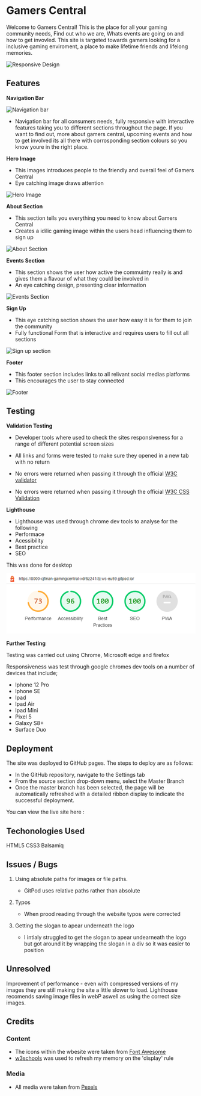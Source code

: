 # Gamers Central

Welcome to Gamers Central! This is the place for all your gaming community needs, Find out who we are, Whats events are going on and how to get invovled. This site is targeted towards gamers looking for a inclusive gaming enviroment, a place to make lifetime friends and lifelong memories.

![Responsive Design](../gaming-central/assets/css/images/gamers-responsive.png)

## Features

__Navigation Bar__

![Navigation bar](../gaming-central/assets/css/images/nav-bar.png)

- Navigation bar for all consumers needs, fully responsive with interactive features taking you to different sections throughout the page.
If you want to find out, more about gamers central, upcoming events and how to get involved its all there with corrosponding section colours so you know youre in the right place.

__Hero Image__

- This images introduces people to the friendly and overall feel of Gamers Central
- Eye catching image draws attention

![Hero Image](../gaming-central/assets/css/images/landing-image.jpg)

__About Section__

- This section tells you everything you need to know about Gamers Central
- Creates a idilic gaming image within the users head influencing them to sign up 

![About Section](../gaming-central/assets/css/images/about-section.png)

__Events Section__

- This section shows the user how active the commuinty really is and gives them a flavour of what they could be involved in
- An eye catching design, presenting clear information

![Events Section](../gaming-central/assets/css/images/events-section.jpg)

__Sign Up__

- This eye catching section shows the user how easy it is for them to join the community
- Fully functional Form that is interactive and requires users to fill out all sections

![Sign up section](../gaming-central/assets/css/images/Form-section.jpg)

__Footer__

- This footer section includes links to all relivant social medias platforms
- This encourages the user to stay connected

![Footer](../gaming-central/assets/css/images/footer.png)

## Testing

__Validation Testing__

- Developer tools where used to check the sites responsiveness for a range of different potential screen sizes
- All links and forms were tested to make sure they opened in a new tab with no return

- No errors were returned when passing it through the official [W3C validator](https://validator.w3.org/#validate_by_input)
- No errors were returned when passing it through the official [W3C CSS Validation](https://jigsaw.w3.org/css-validator/)

__Lighthouse__ 

- Lighthouse was used through chrome dev tools to analyse for the following 
 - Performace
 - Acessibility
 - Best practice
 - SEO

 This was done for desktop 


 ![Lighthouse](./assets/css/images/lighthouse.png)

 __Further Testing__

 Testing was carried out using Chrome, Microsoft edge and firefox

 Responsiveness was test through google chromes dev tools on a number of devices that include;
  - Iphone 12 Pro
  - Iphone SE
  - Ipad
  - Ipad Air
  - Ipad Mini
  - Pixel 5
  - Galaxy S8+
  - Surface Duo

  ## Deployment

  The site was deployed to GitHub pages. The steps to deploy are as follows:
  - In the GitHub repository, navigate to the Settings tab
  - From the source section drop-down menu, select the Master Branch
  - Once the master branch has been selected, the page will be automatically refreshed with a detailed ribbon display to indicate the successful deployment.

  You can view the live site here : 

  ## Techonologies Used

  HTML5
  CSS3
  Balsamiq

  ## Issues / Bugs

  1) Using absolute paths for images or file paths.
      - GitPod uses relative paths rather than absolute

  2) Typos
     - When prood reading through the website typos were corrected

  3) Getting the slogan to apear underneath the logo
     - I intialy struggled to get the slogan to apear undearneath the logo but got around it by wrapping the slogan in a div so it was easier to position

## Unresolved

Improvement of performance - even with compressed versions of my images they are still making the site a little slower to load. Lighthouse recomends saving image files in webP aswell as using the correct size images.

## Credits

 ### Content
  - The icons within the wbesite were taken from [Font Awesome](https://fontawesome.com/)
  - [w3schools](https://www.w3schools.com/) was used to refresh my memory on the 'display' rule

 ### Media
 - All media were taken from [Pexels](https://www.pexels.com/)